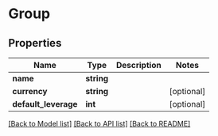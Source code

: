 # Group

## Properties
Name | Type | Description | Notes
------------ | ------------- | ------------- | -------------
**name** | **string** |  | 
**currency** | **string** |  | [optional] 
**default_leverage** | **int** |  | [optional] 

[[Back to Model list]](../../README.md#documentation-for-models) [[Back to API list]](../../README.md#documentation-for-api-endpoints) [[Back to README]](../../README.md)

